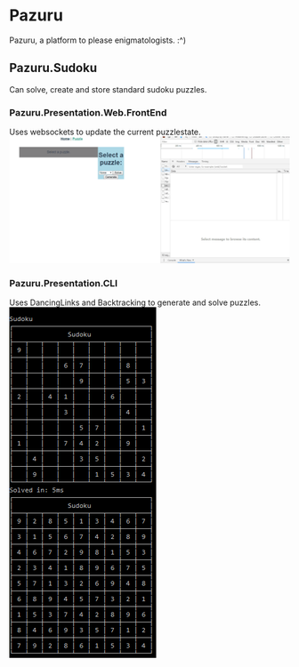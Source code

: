 # Pazuru
Pazuru, a platform to please enigmatologists. :^)

## Pazuru.Sudoku
Can solve, create and store standard sudoku puzzles.

### Pazuru.Presentation.Web.FrontEnd
Uses websockets to update the current puzzlestate.
![WebUI](Images/puzzle.gif)

### Pazuru.Presentation.CLI
Uses DancingLinks and Backtracking to generate and solve puzzles. 
![CLI](Images/puzzlesolver.gif)